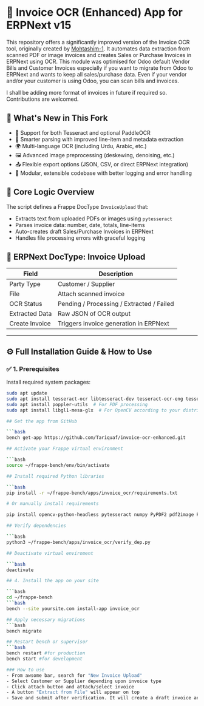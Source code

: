 # 📄 Invoice OCR (Enhanced) App for ERPNext v15 

This repository offers a significantly improved version of the Invoice OCR tool, originally created by [Mohtashim-1](https://github.com/Mohtashim-1/Invoice-OCR). It automates data extraction from scanned PDF or image invoices and creates Sales or Purchase Invoices in ERPNext using OCR. This module was optimised for Odoo default Vendor Bills and Customer Invoices especially if you want to migrate from Odoo to ERPNext and wants to keep all sales/purchase data. Even if your vendor and/or your customer is using Odoo, you can scan bills and invoices.

I shall be adding more format of invoices in future if required so. Contributions are welcomed. 

## 🚀 What's New in This Fork

- 🔁 Support for both Tesseract and optional PaddleOCR
- 🧾 Smarter parsing with improved line-item and metadata extraction
- 🌍 Multi-language OCR (including Urdu, Arabic, etc.)
- 🖼️ Advanced image preprocessing (deskewing, denoising, etc.)
- 📤 Flexible export options (JSON, CSV, or direct ERPNext integration)
- 🧱 Modular, extensible codebase with better logging and error handling

## 🧠 Core Logic Overview

The script defines a Frappe DocType `InvoiceUpload` that:

- Extracts text from uploaded PDFs or images using `pytesseract`
- Parses invoice data: number, date, totals, line-items
- Auto-creates draft Sales/Purchase Invoices in ERPNext
- Handles file processing errors with graceful logging

## 📂 ERPNext DocType: Invoice Upload

| Field            | Description                                |
|------------------|--------------------------------------------|
| Party Type       | Customer / Supplier                        |
| File             | Attach scanned invoice                     |
| OCR Status       | Pending / Processing / Extracted / Failed  |
| Extracted Data   | Raw JSON of OCR output                     |
| Create Invoice   | Triggers invoice generation in ERPNext     |

---

## ⚙️ Full Installation Guide & How to Use

### ✅ 1. Prerequisites

Install required system packages:

```bash
sudo apt update
sudo apt install tesseract-ocr libtesseract-dev tesseract-ocr-eng tesseract-ocr-urd
sudo apt install poppler-utils  # For PDF processing
sudo apt install libgl1-mesa-glx  # For OpenCV according to your distribution

## Get the app from GitHub

```bash
bench get-app https://github.com/Tariquaf/invoice-ocr-enhanced.git

## Activate your Frappe virtual environment

```bash
source ~/frappe-bench/env/bin/activate

## Install required Python libraries

```bash
pip install -r ~/frappe-bench/apps/invoice_ocr/requirements.txt

# Or manually install requirements

pip install opencv-python-headless pytesseract numpy PyPDF2 pdf2image Pillow requests

## Verify dependencies

```bash
python3 ~/frappe-bench/apps/invoice_ocr/verify_dep.py

## Deactivate virtual enviroment

```bash
deactivate

## 4. Install the app on your site

```bash
cd ~/frappe-bench
```bash
bench --site yoursite.com install-app invoice_ocr

## Apply necessary migrations
```bash
bench migrate

## Restart bench or supervisor
```bash
bench restart #for production
bench start #for development

### How to use
- From awsome bar, search for "New Invoice Upload"
- Select Customer or Supplier depending upon invoice type
- Click attach button and attach/select invoice
- A button "Extract from File" will appear on top
- Save and submit after verification. It will create a draft invoice and further amendments can be made in draft invoice.
